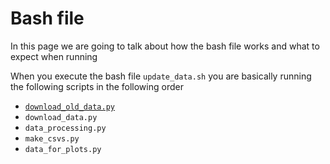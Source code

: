 # Bash file

In this page we are going to talk about how the bash file works and what to expect when running

When you execute the bash file `update_data.sh` you are basically running the following scripts in the following order

* [`download_old_data.py`](download/dowload-old-data-py)
* `download_data.py`
* `data_processing.py`
* `make_csvs.py`
* `data_for_plots.py`







